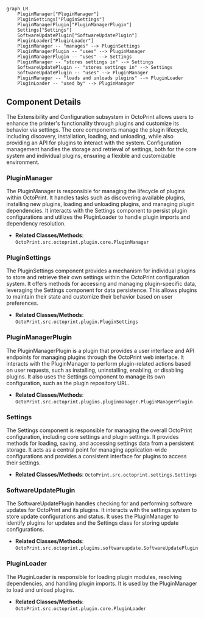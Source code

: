 ```mermaid
graph LR
    PluginManager["PluginManager"]
    PluginSettings["PluginSettings"]
    PluginManagerPlugin["PluginManagerPlugin"]
    Settings["Settings"]
    SoftwareUpdatePlugin["SoftwareUpdatePlugin"]
    PluginLoader["PluginLoader"]
    PluginManager -- "manages" --> PluginSettings
    PluginManagerPlugin -- "uses" --> PluginManager
    PluginManagerPlugin -- "uses" --> Settings
    PluginManager -- "stores settings in" --> Settings
    SoftwareUpdatePlugin -- "stores settings in" --> Settings
    SoftwareUpdatePlugin -- "uses" --> PluginManager
    PluginManager -- "loads and unloads plugins" --> PluginLoader
    PluginLoader -- "used by" --> PluginManager
```

## Component Details

The Extensibility and Configuration subsystem in OctoPrint allows users to enhance the printer's functionality through plugins and customize its behavior via settings. The core components manage the plugin lifecycle, including discovery, installation, loading, and unloading, while also providing an API for plugins to interact with the system. Configuration management handles the storage and retrieval of settings, both for the core system and individual plugins, ensuring a flexible and customizable environment.

### PluginManager
The PluginManager is responsible for managing the lifecycle of plugins within OctoPrint. It handles tasks such as discovering available plugins, installing new plugins, loading and unloading plugins, and managing plugin dependencies. It interacts with the Settings component to persist plugin configurations and utilizes the PluginLoader to handle plugin imports and dependency resolution.
- **Related Classes/Methods**: `OctoPrint.src.octoprint.plugin.core.PluginManager`

### PluginSettings
The PluginSettings component provides a mechanism for individual plugins to store and retrieve their own settings within the OctoPrint configuration system. It offers methods for accessing and managing plugin-specific data, leveraging the Settings component for data persistence. This allows plugins to maintain their state and customize their behavior based on user preferences.
- **Related Classes/Methods**: `OctoPrint.src.octoprint.plugin.PluginSettings`

### PluginManagerPlugin
The PluginManagerPlugin is a plugin that provides a user interface and API endpoints for managing plugins through the OctoPrint web interface. It interacts with the PluginManager to perform plugin-related actions based on user requests, such as installing, uninstalling, enabling, or disabling plugins. It also uses the Settings component to manage its own configuration, such as the plugin repository URL.
- **Related Classes/Methods**: `OctoPrint.src.octoprint.plugins.pluginmanager.PluginManagerPlugin`

### Settings
The Settings component is responsible for managing the overall OctoPrint configuration, including core settings and plugin settings. It provides methods for loading, saving, and accessing settings data from a persistent storage. It acts as a central point for managing application-wide configurations and provides a consistent interface for plugins to access their settings.
- **Related Classes/Methods**: `OctoPrint.src.octoprint.settings.Settings`

### SoftwareUpdatePlugin
The SoftwareUpdatePlugin handles checking for and performing software updates for OctoPrint and its plugins. It interacts with the settings system to store update configurations and status. It uses the PluginManager to identify plugins for updates and the Settings class for storing update configurations.
- **Related Classes/Methods**: `OctoPrint.src.octoprint.plugins.softwareupdate.SoftwareUpdatePlugin`

### PluginLoader
The PluginLoader is responsible for loading plugin modules, resolving dependencies, and handling plugin imports. It is used by the PluginManager to load and unload plugins.
- **Related Classes/Methods**: `OctoPrint.src.octoprint.plugin.core.PluginLoader`
